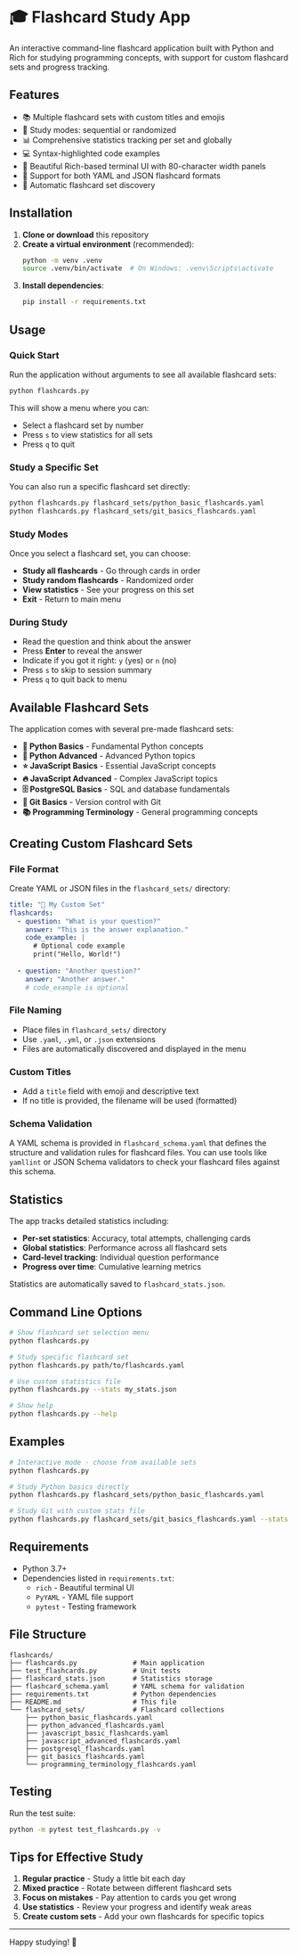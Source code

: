 # 🎓 Flashcard Study App

An interactive command-line flashcard application built with Python and Rich for studying programming concepts, with support for custom flashcard sets and progress tracking.

## Features

- 📚 Multiple flashcard sets with custom titles and emojis
- 🎯 Study modes: sequential or randomized
- 📊 Comprehensive statistics tracking per set and globally
- 💻 Syntax-highlighted code examples
- 🎨 Beautiful Rich-based terminal UI with 80-character width panels
- 📝 Support for both YAML and JSON flashcard formats
- 🔄 Automatic flashcard set discovery

## Installation

1. **Clone or download** this repository
2. **Create a virtual environment** (recommended):
   ```bash
   python -m venv .venv
   source .venv/bin/activate  # On Windows: .venv\Scripts\activate
   ```
3. **Install dependencies**:
   ```bash
   pip install -r requirements.txt
   ```

## Usage

### Quick Start

Run the application without arguments to see all available flashcard sets:

```bash
python flashcards.py
```

This will show a menu where you can:
- Select a flashcard set by number
- Press `s` to view statistics for all sets
- Press `q` to quit

### Study a Specific Set

You can also run a specific flashcard set directly:

```bash
python flashcards.py flashcard_sets/python_basic_flashcards.yaml
python flashcards.py flashcard_sets/git_basics_flashcards.yaml
```

### Study Modes

Once you select a flashcard set, you can choose:
- **Study all flashcards** - Go through cards in order
- **Study random flashcards** - Randomized order
- **View statistics** - See your progress on this set
- **Exit** - Return to main menu

### During Study

- Read the question and think about the answer
- Press **Enter** to reveal the answer
- Indicate if you got it right: `y` (yes) or `n` (no)
- Press `s` to skip to session summary
- Press `q` to quit back to menu

## Available Flashcard Sets

The application comes with several pre-made flashcard sets:

- **🐍 Python Basics** - Fundamental Python concepts
- **🚀 Python Advanced** - Advanced Python topics
- **⭐ JavaScript Basics** - Essential JavaScript concepts
- **🔥 JavaScript Advanced** - Complex JavaScript topics
- **🗄️ PostgreSQL Basics** - SQL and database fundamentals
- **🔧 Git Basics** - Version control with Git
- **📚 Programming Terminology** - General programming concepts

## Creating Custom Flashcard Sets

### File Format

Create YAML or JSON files in the `flashcard_sets/` directory:

```yaml
title: "🎯 My Custom Set"
flashcards:
  - question: "What is your question?"
    answer: "This is the answer explanation."
    code_example: |
      # Optional code example
      print("Hello, World!")
      
  - question: "Another question?"
    answer: "Another answer."
    # code_example is optional
```

### File Naming

- Place files in `flashcard_sets/` directory
- Use `.yaml`, `.yml`, or `.json` extensions
- Files are automatically discovered and displayed in the menu

### Custom Titles

- Add a `title` field with emoji and descriptive text
- If no title is provided, the filename will be used (formatted)

### Schema Validation

A YAML schema is provided in `flashcard_schema.yaml` that defines the structure and validation rules for flashcard files. You can use tools like `yamllint` or JSON Schema validators to check your flashcard files against this schema.

## Statistics

The app tracks detailed statistics including:

- **Per-set statistics**: Accuracy, total attempts, challenging cards
- **Global statistics**: Performance across all flashcard sets
- **Card-level tracking**: Individual question performance
- **Progress over time**: Cumulative learning metrics

Statistics are automatically saved to `flashcard_stats.json`.

## Command Line Options

```bash
# Show flashcard set selection menu
python flashcards.py

# Study specific flashcard set
python flashcards.py path/to/flashcards.yaml

# Use custom statistics file
python flashcards.py --stats my_stats.json

# Show help
python flashcards.py --help
```

## Examples

```bash
# Interactive mode - choose from available sets
python flashcards.py

# Study Python basics directly
python flashcards.py flashcard_sets/python_basic_flashcards.yaml

# Study Git with custom stats file
python flashcards.py flashcard_sets/git_basics_flashcards.yaml --stats git_progress.json
```

## Requirements

- Python 3.7+
- Dependencies listed in `requirements.txt`:
  - `rich` - Beautiful terminal UI
  - `PyYAML` - YAML file support
  - `pytest` - Testing framework

## File Structure

```
flashcards/
├── flashcards.py              # Main application
├── test_flashcards.py         # Unit tests
├── flashcard_stats.json       # Statistics storage
├── flashcard_schema.yaml      # YAML schema for validation
├── requirements.txt           # Python dependencies
├── README.md                  # This file
└── flashcard_sets/            # Flashcard collections
    ├── python_basic_flashcards.yaml
    ├── python_advanced_flashcards.yaml
    ├── javascript_basic_flashcards.yaml
    ├── javascript_advanced_flashcards.yaml
    ├── postgresql_flashcards.yaml
    ├── git_basics_flashcards.yaml
    └── programming_terminology_flashcards.yaml
```

## Testing

Run the test suite:

```bash
python -m pytest test_flashcards.py -v
```

## Tips for Effective Study

1. **Regular practice** - Study a little bit each day
2. **Mixed practice** - Rotate between different flashcard sets
3. **Focus on mistakes** - Pay attention to cards you get wrong
4. **Use statistics** - Review your progress and identify weak areas
5. **Create custom sets** - Add your own flashcards for specific topics

---

Happy studying! 🚀